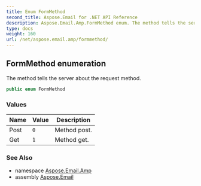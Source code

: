 ```yaml
---
title: Enum FormMethod
second_title: Aspose.Email for .NET API Reference
description: Aspose.Email.Amp.FormMethod enum. The method tells the server about the request method
type: docs
weight: 160
url: /net/aspose.email.amp/formmethod/
---
```

## FormMethod enumeration

The method tells the server about the request method.

```csharp
public enum FormMethod
```

### Values

| Name | Value | Description |
| --- | --- | --- |
| Post | `0` | Method post. |
| Get | `1` | Method get. |

### See Also

* namespace [Aspose.Email.Amp](../../aspose.email.amp/)
* assembly [Aspose.Email](../../)


